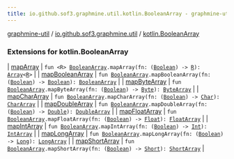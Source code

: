 ```yaml
---
title: io.github.sof3.graphmine.util.kotlin.BooleanArray - graphmine-util
---
```


[graphmine-util](../../index.html) / [io.github.sof3.graphmine.util](../index.html) / [kotlin.BooleanArray](./index.html)

### Extensions for kotlin.BooleanArray

| [mapArray](map-array.html) | `fun <R> `[`BooleanArray`](https://kotlinlang.org/api/latest/jvm/stdlib/kotlin/-boolean-array/index.html)`.mapArray(fn: (`[`Boolean`](https://kotlinlang.org/api/latest/jvm/stdlib/kotlin/-boolean/index.html)`) -> `[`R`](map-array.html#R)`): `[`Array`](https://kotlinlang.org/api/latest/jvm/stdlib/kotlin/-array/index.html)`<`[`R`](map-array.html#R)`>` |
| [mapBooleanArray](map-boolean-array.html) | `fun `[`BooleanArray`](https://kotlinlang.org/api/latest/jvm/stdlib/kotlin/-boolean-array/index.html)`.mapBooleanArray(fn: (`[`Boolean`](https://kotlinlang.org/api/latest/jvm/stdlib/kotlin/-boolean/index.html)`) -> `[`Boolean`](https://kotlinlang.org/api/latest/jvm/stdlib/kotlin/-boolean/index.html)`): `[`BooleanArray`](https://kotlinlang.org/api/latest/jvm/stdlib/kotlin/-boolean-array/index.html) |
| [mapByteArray](map-byte-array.html) | `fun `[`BooleanArray`](https://kotlinlang.org/api/latest/jvm/stdlib/kotlin/-boolean-array/index.html)`.mapByteArray(fn: (`[`Boolean`](https://kotlinlang.org/api/latest/jvm/stdlib/kotlin/-boolean/index.html)`) -> `[`Byte`](https://kotlinlang.org/api/latest/jvm/stdlib/kotlin/-byte/index.html)`): `[`ByteArray`](https://kotlinlang.org/api/latest/jvm/stdlib/kotlin/-byte-array/index.html) |
| [mapCharArray](map-char-array.html) | `fun `[`BooleanArray`](https://kotlinlang.org/api/latest/jvm/stdlib/kotlin/-boolean-array/index.html)`.mapCharArray(fn: (`[`Boolean`](https://kotlinlang.org/api/latest/jvm/stdlib/kotlin/-boolean/index.html)`) -> `[`Char`](https://kotlinlang.org/api/latest/jvm/stdlib/kotlin/-char/index.html)`): `[`CharArray`](https://kotlinlang.org/api/latest/jvm/stdlib/kotlin/-char-array/index.html) |
| [mapDoubleArray](map-double-array.html) | `fun `[`BooleanArray`](https://kotlinlang.org/api/latest/jvm/stdlib/kotlin/-boolean-array/index.html)`.mapDoubleArray(fn: (`[`Boolean`](https://kotlinlang.org/api/latest/jvm/stdlib/kotlin/-boolean/index.html)`) -> `[`Double`](https://kotlinlang.org/api/latest/jvm/stdlib/kotlin/-double/index.html)`): `[`DoubleArray`](https://kotlinlang.org/api/latest/jvm/stdlib/kotlin/-double-array/index.html) |
| [mapFloatArray](map-float-array.html) | `fun `[`BooleanArray`](https://kotlinlang.org/api/latest/jvm/stdlib/kotlin/-boolean-array/index.html)`.mapFloatArray(fn: (`[`Boolean`](https://kotlinlang.org/api/latest/jvm/stdlib/kotlin/-boolean/index.html)`) -> `[`Float`](https://kotlinlang.org/api/latest/jvm/stdlib/kotlin/-float/index.html)`): `[`FloatArray`](https://kotlinlang.org/api/latest/jvm/stdlib/kotlin/-float-array/index.html) |
| [mapIntArray](map-int-array.html) | `fun `[`BooleanArray`](https://kotlinlang.org/api/latest/jvm/stdlib/kotlin/-boolean-array/index.html)`.mapIntArray(fn: (`[`Boolean`](https://kotlinlang.org/api/latest/jvm/stdlib/kotlin/-boolean/index.html)`) -> `[`Int`](https://kotlinlang.org/api/latest/jvm/stdlib/kotlin/-int/index.html)`): `[`IntArray`](https://kotlinlang.org/api/latest/jvm/stdlib/kotlin/-int-array/index.html) |
| [mapLongArray](map-long-array.html) | `fun `[`BooleanArray`](https://kotlinlang.org/api/latest/jvm/stdlib/kotlin/-boolean-array/index.html)`.mapLongArray(fn: (`[`Boolean`](https://kotlinlang.org/api/latest/jvm/stdlib/kotlin/-boolean/index.html)`) -> `[`Long`](https://kotlinlang.org/api/latest/jvm/stdlib/kotlin/-long/index.html)`): `[`LongArray`](https://kotlinlang.org/api/latest/jvm/stdlib/kotlin/-long-array/index.html) |
| [mapShortArray](map-short-array.html) | `fun `[`BooleanArray`](https://kotlinlang.org/api/latest/jvm/stdlib/kotlin/-boolean-array/index.html)`.mapShortArray(fn: (`[`Boolean`](https://kotlinlang.org/api/latest/jvm/stdlib/kotlin/-boolean/index.html)`) -> `[`Short`](https://kotlinlang.org/api/latest/jvm/stdlib/kotlin/-short/index.html)`): `[`ShortArray`](https://kotlinlang.org/api/latest/jvm/stdlib/kotlin/-short-array/index.html) |

